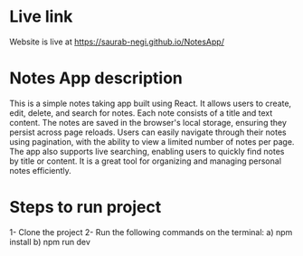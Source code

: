 # Live link

Website is live at https://saurab-negi.github.io/NotesApp/


# Notes App description

This is a simple notes taking app built using React. It allows users to create, edit, delete, and search for notes. Each note consists of a title and text content. The notes are saved in the browser's local storage, ensuring they persist across page reloads. Users can easily navigate through their notes using pagination, with the ability to view a limited number of notes per page. The app also supports live searching, enabling users to quickly find notes by title or content. It is a great tool for organizing and managing personal notes efficiently.


# Steps to run project

1- Clone the project
2- Run the following commands on the terminal:
   a) npm install
   b) npm run dev
